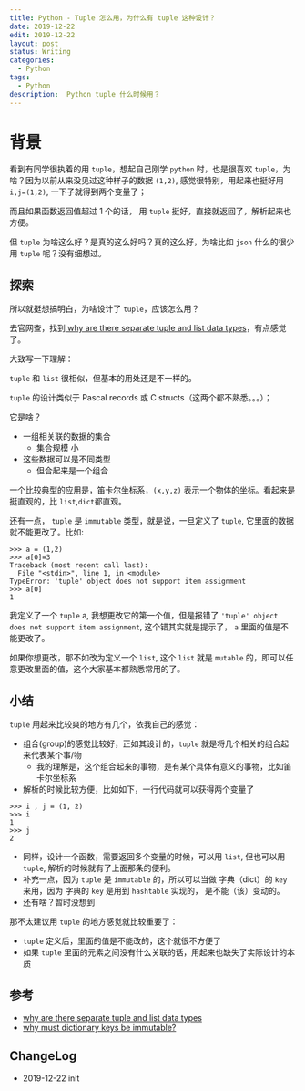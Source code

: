 ```yaml
---
title: Python - Tuple 怎么用，为什么有 tuple 这种设计？
date: 2019-12-22
edit: 2019-12-22
layout: post
status: Writing
categories:
  - Python
tags:
  - Python
description:  Python tuple 什么时候用？
---
```


# 背景

看到有同学很执着的用 `tuple`，想起自己刚学 `python` 时，也是很喜欢 `tuple`，为啥？因为以前从来没见过这种样子的数据 `(1,2)`, 感觉很特别，用起来也挺好用 `i,j=(1,2)`, 一下子就得到两个变量了； 

而且如果函数返回值超过 1 个的话， 用 `tuple` 挺好，直接就返回了，解析起来也方便。

但 `tuple` 为啥这么好？是真的这么好吗？真的这么好，为啥比如 `json` 什么的很少用 `tuple` 呢？没有细想过。

## 探索

所以就挺想搞明白，为啥设计了 `tuple`，应该怎么用？

去官网查，找到[ why are there separate tuple and list data types](https://docs.python.org/3/faq/design.html#why-are-there-separate-tuple-and-list-data-types)，有点感觉了。

大致写一下理解：

`tuple` 和 `list` 很相似，但基本的用处还是不一样的。

`tuple` 的设计类似于 Pascal records 或 C structs（这两个都不熟悉。。。）；

它是啥？
- 一组相关联的数据的集合
  - 集合规模 小
- 这些数据可以是不同类型
  - 但合起来是一个组合

一个比较典型的应用是，笛卡尔坐标系，`(x,y,z)` 表示一个物体的坐标。看起来是挺直观的，比 `list`,`dict`都直观。

还有一点， `tuple` 是 `immutable` 类型，就是说，一旦定义了 `tuple`, 它里面的数据就不能更改了。比如:

```
>>> a = (1,2)
>>> a[0]=3
Traceback (most recent call last):
  File "<stdin>", line 1, in <module>
TypeError: 'tuple' object does not support item assignment
>>> a[0]
1
```

我定义了一个 `tuple` a, 我想更改它的第一个值，但是报错了 `'tuple' object does not support item assignment`, 这个错其实就是提示了， `a` 里面的值是不能更改了。

如果你想更改，那不如改为定义一个 `list`, 这个 `list` 就是 `mutable` 的，即可以任意更改里面的值，这个大家基本都熟悉常用的了。

## 小结

`tuple` 用起来比较爽的地方有几个，依我自己的感觉：

-  组合(group)的感觉比较好，正如其设计的，`tuple` 就是将几个相关的组合起来代表某个事/物
   -  我的理解是，这个组合起来的事物，是有某个具体有意义的事物，比如笛卡尔坐标系
-  解析的时候比较方便，比如如下，一行代码就可以获得两个变量了

```
>>> i , j = (1, 2)
>>> i
1
>>> j
2
```
- 同样，设计一个函数，需要返回多个变量的时候，可以用 `list`, 但也可以用 `tuple`, 解析的时候就有了上面那条的便利。
- 补充一点，因为 `tuple` 是 `immutable` 的，所以可以当做 字典（dict）的 `key` 来用，因为 字典的 `key` 是用到 `hashtable` 实现的， 是不能（该）变动的。
- 还有啥？暂时没想到

那不太建议用 `tuple` 的地方感觉就比较重要了：

- `tuple` 定义后，里面的值是不能改的，这个就很不方便了
- 如果 `tuple` 里面的元素之间没有什么关联的话，用起来也缺失了实际设计的本质

## 参考

- [ why are there separate tuple and list data types](https://docs.python.org/3/faq/design.html#why-are-there-separate-tuple-and-list-data-types)
- [why must dictionary keys be immutable?](https://docs.python.org/3/faq/design.html#id21)

## ChangeLog
- 2019-12-22 init